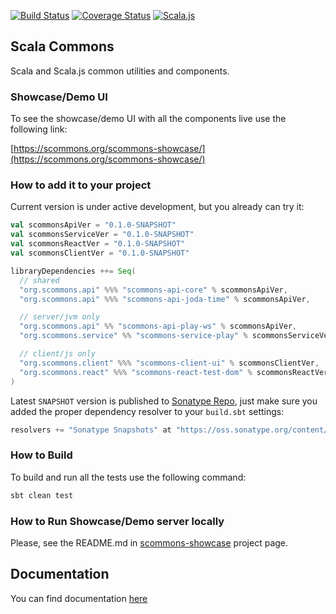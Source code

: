 
[![Build Status](https://travis-ci.org/scommons/scommons-client.svg?branch=master)](https://travis-ci.org/scommons/scommons-client)
[![Coverage Status](https://coveralls.io/repos/github/scommons/scommons-client/badge.svg?branch=master)](https://coveralls.io/github/scommons/scommons-client?branch=master)
[![Scala.js](https://www.scala-js.org/assets/badges/scalajs-0.6.17.svg)](https://www.scala-js.org)

## Scala Commons
Scala and Scala.js common utilities and components.


### Showcase/Demo UI

To see the showcase/demo UI with all the components live use the following link:

[https://scommons.org/scommons-showcase/](https://scommons.org/scommons-showcase/)

### How to add it to your project

Current version is under active development, but you already can try it:
```scala
val scommonsApiVer = "0.1.0-SNAPSHOT"
val scommonsServiceVer = "0.1.0-SNAPSHOT"
val scommonsReactVer = "0.1.0-SNAPSHOT"
val scommonsClientVer = "0.1.0-SNAPSHOT"

libraryDependencies ++= Seq(
  // shared
  "org.scommons.api" %%% "scommons-api-core" % scommonsApiVer,
  "org.scommons.api" %%% "scommons-api-joda-time" % scommonsApiVer,

  // server/jvm only
  "org.scommons.api" %% "scommons-api-play-ws" % scommonsApiVer,
  "org.scommons.service" %% "scommons-service-play" % scommonsServiceVer,

  // client/js only
  "org.scommons.client" %%% "scommons-client-ui" % scommonsClientVer,
  "org.scommons.react" %%% "scommons-react-test-dom" % scommonsReactVer % "test"
)
```

Latest `SNAPSHOT` version is published to [Sonatype Repo](https://oss.sonatype.org/content/repositories/snapshots/org/scommons/), just make sure you added
the proper dependency resolver to your `build.sbt` settings:
```scala
resolvers += "Sonatype Snapshots" at "https://oss.sonatype.org/content/repositories/snapshots/"
```

### How to Build

To build and run all the tests use the following command:
```bash
sbt clean test
```

### How to Run Showcase/Demo server locally

Please, see the README.md in [scommons-showcase](https://github.com/scommons/scommons-showcase) project page.


## Documentation

You can find documentation [here](https://scommons.org/scommons-client)
